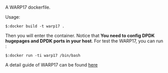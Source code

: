 A WARP17 dockerfile.

Usage:
```
$:docker build -t warp17 .
```
Then you will enter the container. Notice that **You need to config DPDK hugepages and DPDK ports in your host**.
For test the WARP17, you can run :
```
$:docker run -ti warp17 /bin/bash
```

A detail guide of WARP17 can be found [here](https://github.com/juniper/warp17)
